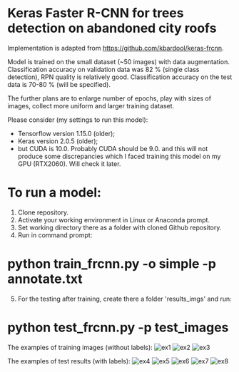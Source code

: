 # Keras Faster R-CNN for trees detection on abandoned city roofs

Implementation is adapted from https://github.com/kbardool/keras-frcnn.

Model is trained on the small dataset (~50 images) with data augmentation. Classification accuracy on validation data was 82 % (single class detection), RPN quality is relatively good. Classification accuracy on the test data is 70-80 % (will be specified).

The further plans are to enlarge number of epochs, play with sizes of images, collect more uniform and larger training dataset.

Please consider (my settings to run this model):
- Tensorflow version 1.15.0 (older);
- Keras version 2.0.5 (older);
- but CUDA is 10.0.
Probably CUDA should be 9.0. and this will not produce some discrepancies which I faced training this model on my GPU (RTX2060). Will check it later.

# To run a model:
1. Clone repository.
2. Activate your working environment in Linux or Anaconda prompt.
3. Set working directory there as a folder with cloned Github repository.
4. Run in command prompt:
# python train_frcnn.py -o simple -p annotate.txt

5. For the testing after training, create there a folder 'results_imgs' and run:
# python test_frcnn.py -p test_images


The examples of training images (without labels):
![ex1](https://i.imgur.com/hvuAXqK.jpg)
![ex2](https://i.imgur.com/Bit9W8K.jpg)
![ex3](https://i.imgur.com/ryhzdyj.jpg)



The examples of test results (with labels):
![ex4](https://i.imgur.com/DI82mlF.jpg)
![ex5](https://i.imgur.com/awBwlfj.jpg)
![ex6](https://i.imgur.com/J94a1aT.jpg)
![ex7](https://i.imgur.com/Fps6mrz.jpg)
![ex8](https://i.imgur.com/zXEjhsZ.jpg)
